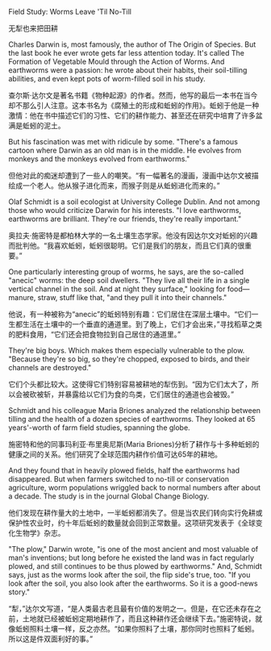Field Study: Worms Leave 'Til No-Till

无犁也来把田耕

Charles Darwin is, most famously, the author of The Origin of Species. But the last book he ever wrote gets far less attention today. It's called The Formation of Vegetable Mould through the Action of Worms. And earthworms were a passion: he wrote about their habits, their soil-tilling abilities, and even kept pots of worm-filled soil in his study.

查尔斯·达尔文是著名书籍《物种起源》的作者。然而，他写的最后一本书在当今却不那么引人注意。这本书名为《腐殖土的形成和蚯蚓的作用》。蚯蚓于他是一种激情：他在书中描述它们的习性、它们的耕作能力、甚至还在研究中培育了许多盆满是蚯蚓的泥土。

But his fascination was met with ridicule by some. "There's a famous cartoon where Darwin as an old man is in the middle. He evolves from monkeys and the monkeys evolved from earthworms."

但他对此的痴迷却遭到了一些人的嘲笑。“有一幅著名的漫画，漫画中达尔文被描绘成一个老人。他从猴子进化而来，而猴子则是从蚯蚓进化而来的。”

Olaf Schmidt is a soil ecologist at University College Dublin. And not among those who would criticize Darwin for his interests. "I love earthworms, earthworms are brilliant. They're our friends, they're really important."

奥拉夫·施密特是都柏林大学的一名土壤生态学家。他没有因达尔文对蚯蚓的兴趣而批判他。“我喜欢蚯蚓，蚯蚓很聪明。它们是我们的朋友，而且它们真的很重要。”

One particularly interesting group of worms, he says, are the so-called "anecic" worms: the deep soil dwellers. "They live all their life in a single vertical channel in the soil. And at night they surface," looking for food—manure, straw, stuff like that, "and they pull it into their channels."

他说，有一种被称为“anecic”的蚯蚓特别有趣：它们居住在深层土壤中。“它们一生都生活在土壤中的一个垂直的通道里。到了晚上，它们才会出来，”寻找稻草之类的肥料食用，“它们还会把食物拉到自己居住的通道里。”

They're big boys. Which makes them especially vulnerable to the plow. "Because they're so big, so they're chopped, exposed to birds, and their channels are destroyed."

它们个头都比较大。这使得它们特别容易被耕地的犁伤到。“因为它们太大了，所以会被砍被斩，并暴露给以它们为食的鸟类，它们居住的通道也会被毁。”

Schmidt and his colleague Maria Briones analyzed the relationship between tilling and the health of a dozen species of earthworms. They looked at 65 years'-worth of farm field studies, spanning the globe.

施密特和他的同事玛利亚·布里奥尼斯(Maria Briones)分析了耕作与十多种蚯蚓的健康之间的关系。他们研究了全球范围内耕作价值可达65年的耕地。

And they found that in heavily plowed fields, half the earthworms had disappeared. But when farmers switched to no-till or conservation agriculture, worm populations wriggled back to normal numbers after about a decade. The study is in the journal Global Change Biology.

他们发现在耕作量大的土地中，一半蚯蚓都消失了。但是当农民们转向实行免耕或保护性农业时，约十年后蚯蚓的数量就会回到正常数量。这项研究发表于《全球变化生物学》杂志。

"The plow," Darwin wrote, "is one of the most ancient and most valuable of man's inventions; but long before he existed the land was in fact regularly plowed, and still continues to be thus plowed by earthworms." And, Schmidt says, just as the worms look after the soil, the flip side's true, too. "If you look after the soil, you also look after the earthworms. So it is a good-news story."

“犁，”达尔文写道，“是人类最古老且最有价值的发明之一。但是，在它还未存在之前，土地就已经被蚯蚓定期地耕作了，而且这种耕作还会继续下去。”施密特说，就像蚯蚓照料土壤一样，反之亦然。“如果你照料了土壤，那你同时也照料了蚯蚓。所以这是件双面利好的事。”
